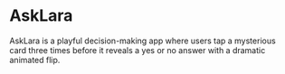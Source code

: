 # AskLara

AskLara is a playful decision-making app where users tap a mysterious card three times before it reveals a yes or no answer with a dramatic animated flip.